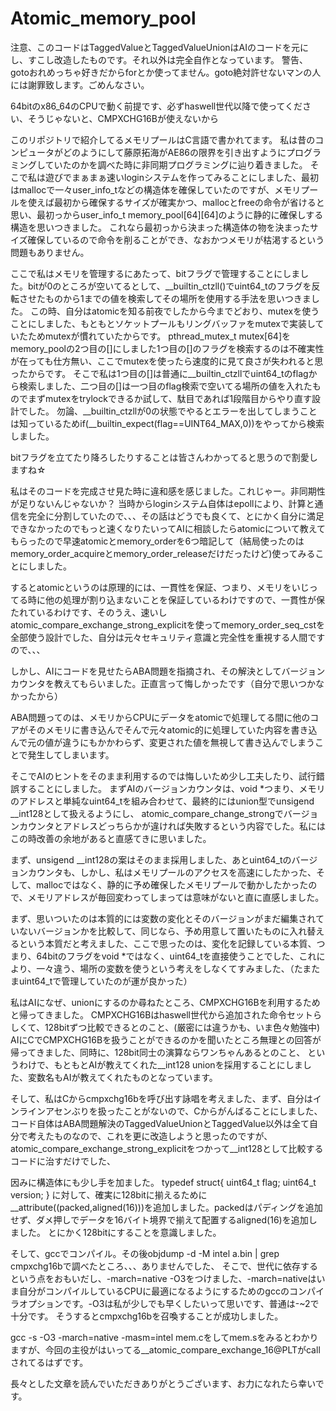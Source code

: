 # Atomic_memory_pool

注意、このコードはTaggedValueとTaggedValueUnionはAIのコードを元にし、すこし改造したものです。それ以外は完全自作となっています。
警告、gotoおれめっちゃ好きだからforとか使ってません。goto絶対許せないマンの人には謝罪致します。ごめんなさい。



64bitのx86_64のCPUで動く前提です、必ずhaswell世代以降で使ってください、そうじゃないと、CMPXCHG16Bが使えないから

このリポジトリで紹介してるメモリプールはC言語で書かれてます。
私は昔のコンピュータがどのようにして藤原拓海がAE86の限界を引き出すようにプログラミングしていたのかを調べた時に非同期プログラミングに辿り着きました。
そこで私は遊びでまぁまぁ速いloginシステムを作ってみることにしました、最初はmallocで一々user_info_tなどの構造体を確保していたのですが、メモリプー
ルを使えば最初から確保するサイズが確実かつ、mallocとfreeの命令が省けると思い、最初っからuser_info_t memory_pool[64][64]のように静的に確保しする
構造を思いつきました。
これなら最初っから決まった構造体の物を決まったサイズ確保しているので命令を削ることができ、なおかつメモリが枯渇するという問題もありません。

ここで私はメモリを管理するにあたって、bitフラグで管理することにしました。bitが0のところが空いてるとして、__builtin_ctzll()でuint64_tのフラグを反転させたものから1までの値を検索してその場所を使用する手法を思いつきました。
この時、自分はatomicを知る前夜でしたから今までどおり、mutexを使うことにしました、もともとソケットプールもリングバッファをmutexで実装していたためmutexが慣れていたからです。
pthread_mutex_t mutex[64]をmemory_poolの2つ目の[]にしました1つ目の[]のフラグを検索するのは不確実性が在っても仕方無い、ここでmutexを使ったら速度的に見て良さが失われると思ったからです。
そこで私は1つ目の[]は普通に__builtin_ctzllでuint64_tのflagから検索しました、二つ目の[]は一つ目のflag検索で空いてる場所の値を入れたものでまずmutexをtrylockできるか試して、駄目であれば1段階目からやり直す設計でした。
勿論、__builtin_ctzllが0の状態でやるとエラーを出してしまうことは知っているためif(__builtin_expect(flag==UINT64_MAX,0))をやってから検索しました。

bitフラグを立てたり降ろしたりすることは皆さんわかってると思うので割愛しますね☆

私はそのコードを完成させ見た時に違和感を感じました。これじゃー。非同期性が足りないんじゃないか？
当時からloginシステム自体はepollにより、計算と通信を完全に分割していたので、、、その話はどうでも良くて、とにかく自分に満足できなかったのでもっと速くなりたいってAIに相談したらatomicについて教えてもらったので早速atomicとmemory_orderを6つ暗記して（結局使ったのはmemory_order_acquireとmemory_order_releaseだけだったけど)使ってみることにしました。

するとatomicというのは原理的には、一貫性を保証、つまり、メモリをいじってる時に他の処理が割り込まないことを保証しているわけですので、一貫性が保たれているわけです、そのうえ、速いしatomic_compare_exchange_strong_explicitを使ってmemory_order_seq_cstを全部使う設計でした、自分は元々セキュリティ意識と完全性を重視する人間ですので、、、

しかし、AIにコードを見せたらABA問題を指摘され、その解決としてバージョンカウンタを教えてもらいました。正直言って悔しかったです（自分で思いつかなかったから）

ABA問題ってのは、メモリからCPUにデータをatomicで処理してる間に他のコアがそのメモリに書き込んでそんで元々atomic的に処理していた内容を書き込んで元の値が違うにもかかわらず、変更された値を無視して書き込んでしまうことで発生してしまいます。

そこでAIのヒントをそのまま利用するのでは悔しいため少し工夫したり、試行錯誤することにしました。
まずAIのバージョンカウンタは、void *つまり、メモリのアドレスと単純なuint64_tを組み合わせて、最終的にはunion型でunsigend __int128として扱えるようにし、
atomic_compare_change_strongでバージョンカウンタとアドレスどっちらかが違ければ失敗するという内容でした。私にはこの時改善の余地があると直感てきに思いました。

まず、unsigend __int128の案はそのまま採用しました、あとuint64_tのバージョンカウンタも、しかし、私はメモリプールのアクセスを高速にしたかった、そして、mallocではなく、静的に予め確保したメモリプールで動かしたかったので、メモリアドレスが毎回変わってしまっては意味がないと直に直感しました。

まず、思いついたのは本質的には変数の変化とそのバージョンがまだ編集されていないバージョンかを比較して、同じなら、予め用意して置いたものに入れ替えるという本質だと考えました、ここで思ったのは、変化を記録している本質、つまり、64bitのフラグをvoid *ではなく、uint64_tを直接使うことでした、これにより、一々違う、場所の変数を使うという考えをしなくてすみました、（たまたまuint64_tで管理していたのが運が良かった）

私はAIになぜ、unionにするのか尋ねたところ、CMPXCHG16Bを利用するためと帰ってきました。
CMPXCHG16Bはhaswell世代から追加された命令セットらしくて、128bitずつ比較できるとのこと、(厳密には違うかも、いま色々勉強中)
AIにCでCMPXCHG16Bを扱うことができるのかを聞いたところ無理との回答が帰ってきました、同時に、128bit同士の演算ならワンちゃんあるとのこと、
というわけで、もともとAIが教えてくれた__int128 unionを採用することにしました、変数名もAIが教えてくれたものとなっています。

そして、私はCからcmpxchg16bを呼び出す詠唱を考えました、まず、自分はインラインアセンぶりを扱ったことがないので、Cからがんばることにしました、コード自体はABA問題解決のTaggedValueUnionとTaggedValue以外は全て自分で考えたものなので、これを更に改造しようと思ったのですが、atomic_compare_exchange_strong_explicitをつかって__int128として比較するコードに治すだけでした、

因みに構造体にも少し手を加ました。
typedef struct{
  uint64_t flag;
  uint64_t version;
}
に対して、確実に128bitに揃えるために__attribute((packed,aligned(16)))を追加しました。packedはパディングを追加せず、ダメ押しでデータを16バイト境界で揃えて配置するaligned(16)を追加しました。
とにかく128bitにすることを意識しました。

そして、gccでコンパイル。その後objdump -d -M intel a.bin | grep cmpxchg16bで調べたところ、、、ありませんでした、
そこで、世代に依存するという点をおもいだし、-march=native -O3をつけました、-march=nativeはいま自分がコンパイルしているCPUに最適になるようにするためのgccのコンパイラオプションです。-O3は私が少しでも早くしたいって思いです、普通は-~2で十分です。
そうするとcmpxchg16bを召喚することが成功しました。

gcc -s -O3 -march=native -masm=intel mem.cをしてmem.sをみるとわかりますが、今回の主役がはいってる__atomic_compare_exchange_16@PLTがcallされてるはずです。

長々とした文章を読んでいただきありがとうございます、お力になれたら幸いです。
